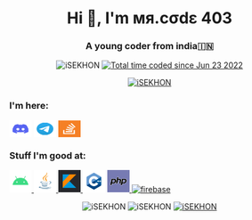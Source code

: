 <h1 align="center">Hi 👋, I'm мя.cσdε 403</h1>
<h3 align="center">A young coder from india🇮🇳</h3>

<p align="center"> <img src="https://komarev.com/ghpvc/?username=iSEKHON&label=Profile%20views&color=0e75b6&style=flat" alt="iSEKHON" /> <a href="https://wakatime.com/@46922930-ba6d-4706-bfb7-221933d10842"><img src="https://wakatime.com/badge/user/46922930-ba6d-4706-bfb7-221933d10842.svg" alt="Total time coded since Jun 23 2022" /></a> </p>

<p align="center"> <a href="https://github.com/ryo-ma/github-profile-trophy"><img src="https://github-profile-trophy.vercel.app/?username=iSEKHON&row=1" alt="iSEKHON" /></a> </p>



<h3 align="left">I'm here:</h3>
<p align="left">
<a href="https://discordapp.com/users/442551893638512660" target="blank"><img align="center" src="https://raw.githubusercontent.com/edent/SuperTinyIcons/master/images/svg/discord.svg" alt="9613353" height="30" width="40" /></a>
<a href="https://t.me/MrCode_403" target="blank"><img align="center" src="https://raw.githubusercontent.com/edent/SuperTinyIcons/master/images/svg/telegram.svg" alt="9613353" height="30" width="40" /></a>
<a href="https://stackoverflow.com/users/9613353" target="blank"><img align="center" src="https://raw.githubusercontent.com/edent/SuperTinyIcons/master/images/svg/stackoverflow.svg" alt="9613353" height="30" width="40" /></a>
</p>

<h3 align="left">Stuff I'm good at:</h3>
<p align="left">

<a href="https://developer.android.com" target="_blank"> <img src="https://raw.githubusercontent.com/edent/SuperTinyIcons/master/images/svg/android.svg" alt="android" width="40" height="40"/> </a>
<a href="https://www.java.com" target="_blank"> <img src="https://raw.githubusercontent.com/edent/SuperTinyIcons/master/images/svg/java.svg" alt="java" width="40" height="40"/> </a>
<a href="https://kotlinlang.org" target="_blank"> <img src="https://raw.githubusercontent.com/edent/SuperTinyIcons/master/images/svg/kotlin.svg" alt="kotlin" width="40" height="40"/> </a>
<a href="https://www.cplusplus.org/" tasrget="_blank"><img src="https://raw.githubusercontent.com/edent/SuperTinyIcons/master/images/svg/cplusplus.svg" alt="cpp" height="40" width="40" /></a>
<a href="https://www.php.com" target="_blank"> <img src="https://raw.githubusercontent.com/edent/SuperTinyIcons/master/images/svg/php.svg" alt="php" width="40" height="40"/> </a>
<a href="https://firebase.google.com/" target="_blank"> <img src="https://www.vectorlogo.zone/logos/firebase/firebase-icon.svg" alt="firebase" width="40" height="40"/> </a>
</p>

<p align="center">
<img src="https://github-readme-stats.vercel.app/api?username=iSEKHON&show_icons=true&count_private=true&bg_color=00000000&text_color=808080&hide_border=true" alt="iSEKHON" />
<img src="https://github-readme-streak-stats.herokuapp.com?user=iSEKHON&theme=onedark&hide_border=true&background=00000000&stroke=80808080" alt="iSEKHON" />
<a href="https://wakatime.com/@iSEKHON"> <img src="https://github-readme-stats.vercel.app/api/wakatime?username=iSEKHON&show_icons=true&layout=compact&bg_color=00000000&text_color=808080&hide_border=true" alt="iSEKHON" /> </a>
</p>
